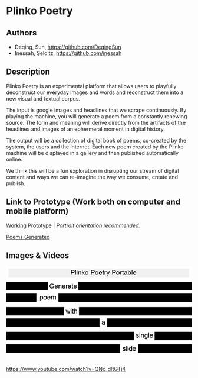 # Plinko Poetry 


## Authors
- Deqing, Sun, https://github.com/DeqingSun
- Inessah, Selditz, https://github.com/inessah

## Description
Plinko Poetry is an experimental platform that allows users to playfully deconstruct our everyday images and words and reconstruct them into a new visual and textual corpus. 

The input is google images and headlines that we scrape continuously. By playing the machine, you will generate a poem from a constantly renewing source. The form and meaning will derive directly from the artifacts of the headlines and images of an ephermeral moment in digital history. 

The output will be a collection of digital book of poems, co-created by the system, the users and the internet. Each new poem created by the Plinko machine will be displayed in a gallery and then published automatically online.

We think this will be a fun exploration in disrupting our stream of digital content and ways we can re-imagine the way we consume, create and publish.  


## Link to Prototype (Work both on computer and mobile platform)

[Working Prototype](http://plinko-poetry.appspot.com "Plinko Poetry Portable") | *Portrait orientation recommended.*

[Poems Generated](http://plinko-poetry.appspot.com/gallery) 

## Images & Videos

![Cover Image](project_images/cover.jpg?raw=true "Cover Image")

https://www.youtube.com/watch?v=QNx_dItGTj4

